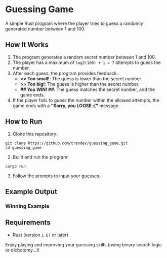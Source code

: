 # Guessing Game

A simple Rust program where the player tries to guess a randomly generated number between 1 and 100.

## How It Works

1. The program generates a random secret number between 1 and 100.
2. The player has a maximum of `log2(100) + 1 = 7` attempts to guess the number.
3. After each guess, the program provides feedback:
   - **<< Too small!**: The guess is lower than the secret number.
   - **>> Too big!**: The guess is higher than the secret number.
   - **## You WIN! ##**: The guess matches the secret number, and the game ends.
4. If the player fails to guess the number within the allowed attempts, the game ends with a **"Sorry, you LOOSE :("** message.

## How to Run

1. Clone this repository:
```shell
git clone https://github.com/trendev/guessing_game.git
cd guessing_game
```


2. Build and run the program:
```shell
cargo run
```


3. Follow the prompts to input your guesses.

## Example Output

### Winning Example


## Requirements

- Rust (version `1.67` or later)

Enjoy playing and improving your guessing skills (using binary search logic or dichotomy...)!
